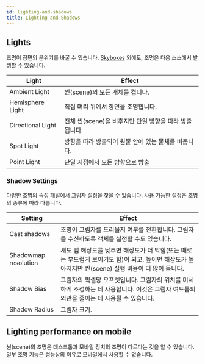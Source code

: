 ```yaml
---
id: lighting-and-shadows
title: Lighting and Shadows
---
```


## Lights

조명이 장면의 분위기를 바꿀 수 있습니다. [Skyboxes](.spoke-skyboxes.html) 외에도, 조명은 다음 소스에서 발생할 수 있습니다.


| Light         | Effect  |
| ----------- | ----------- |
| Ambient Light    | 씬(scene)의 모든 개체를 켭니다. |
| Hemisphere Light   | 직접 머리 위에서 장면을 조명합니다.   |
| Directional Light   |전체 씬(scene)을 비추지만 단일 방향을 따라 방출됩니다.| 
| Spot Light  |방향을 따라 방출되어 원뿔 안에 있는 물체를 비춥니다.| 
| Point Light     | 단일 지점에서 모든 방향으로 방출 | 

### Shadow Settings

다양한 조명의 속성 패널에서 그림자 설정을 찾을 수 있습니다. 사용 가능한 설정은 조명의 종류에 따라 다릅니다.


| Setting      | Effect  |
| -----------   | ----------- |
| Cast shadows  |조명이 그림자를 드리울지 여부를 전환합니다. 그림자를 수신하도록 객체를 설정할 수도 있습니다.|
| Shadowmap resolution   |섀도 맵 해상도를 낮추면 해상도가 더 막힘(또는 때로는 부드럽게 보이기도 함)이 되고, 높이면 해상도가 높아지지만 씬(scene) 실행 비용이 더 많이 듭니다.|
| Shadow Bias  |그림자의 픽셀당 오프셋입니다. 그림자의 위치를 미세하게 조정하는 데 사용합니다. 이것은 그림자 여드름의 외관을 줄이는 데 사용될 수 있습니다.| 
| Shadow Radius  | 그림자 크기. | 

## Lighting performance on mobile   

씬(scene)의 조명은 데스크톱과 모바일 장치의 조명이 다르다는 것을 알 수 있습니다. 일부 조명 기능은 성능상의 이유로 모바일에서 사용할 수 없습니다.






